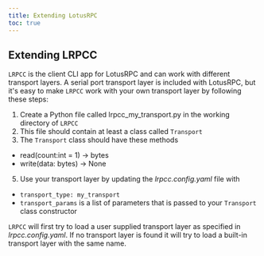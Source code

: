 ```yaml
---
title: Extending LotusRPC
toc: true
---
```


## Extending LRPCC
`LRPCC` is the client CLI app for LotusRPC and can work with different transport layers. A serial port transport layer is included with LotusRPC, but it's easy to make `LRPCC` work with your own transport layer by following these steps:

1. Create a Python file called lrpcc_my_transport.py in the working directory of `LRPCC`
2. This file should contain at least a class called `Transport`
3. The `Transport` class should have these methods
  * read(count:int = 1) -> bytes
  * write(data: bytes) -> None
5. Use your transport layer by updating the _lrpcc.config.yaml_ file with
  * `transport_type: my_transport`
  * `transport_params` is a list of parameters that is passed to your `Transport` class constructor

`LRPCC` will first try to load a user supplied transport layer as specified in _lrpcc.config.yaml_. If no transport layer is found it will try to load a built-in transport layer with the same name.

